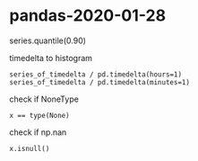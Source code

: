 # pandas-2020-01-28

series.quantile(0.90)

timedelta to histogram

    series_of_timedelta / pd.timedelta(hours=1)
    series_of_timedelta / pd.timedelta(minutes=1)

check if NoneType

    x == type(None)

check if np.nan

    x.isnull()